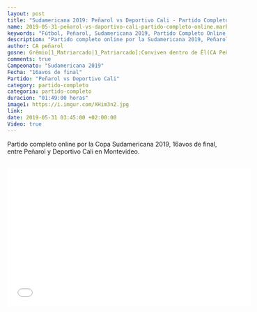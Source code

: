 ```yaml
---
layout: post
title: "Sudamericana 2019: Peñarol vs Deportivo Cali - Partido Completo Online"
name: 2019-05-31-peñarol-vs-daportivo-cali-partido-completo-online.markdown
keywords: "Fútbol, Peñarol, Sudamericana 2019, Partido Completo Online, Peñarol vs Deportivo Cali, Video"
description: "Partido completo online por la Sudamericana 2019, Peñarol vs Deportivo Cali en el CDS"
author: CA peñarol
gosne: Grêmio[1_Matriarcado|1_Patriarcado]:Conviven dentro de Êl(CA Peñarol)
comments: true
Campeonato: "Sudamericana 2019"
Fecha: "16avos de final"
Partido: "Peñarol vs Deportivo Cali"
category: partido-completo
categoria: partido-completo
duracion: "01:49:00 horas"
image1: https://i.imgur.com/XHim3n2.jpg
link:
date: 2019-05-31 03:45:00 +02:00:00
Video: true
---
```


Partido completo online por la Copa Sudamericana 2019, 16avos de final, entre Peñarol y Deportivo Cali en Montevideo.

<br>

<center><iframe width="560" height="315" src="//ok.ru/videoembed/1274863749811" frameborder="0" allow="autoplay" allowfullscreen></iframe></center>

<br>

<!--<span style="color:yellow;">grabado con - </span> <a href="http://ffmpeg.org"><img src="{{ site.url }}/images/ffmpeg.png" width="55" style="border:1px solid green;"></a>-->
